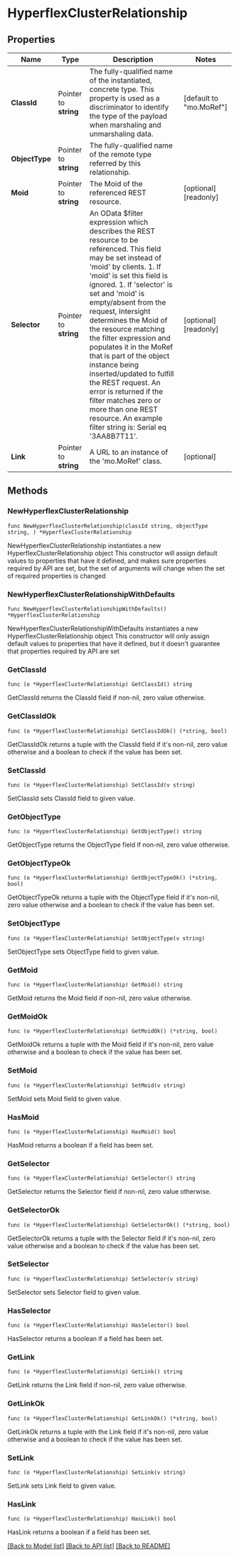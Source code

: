 # HyperflexClusterRelationship

## Properties

Name | Type | Description | Notes
------------ | ------------- | ------------- | -------------
**ClassId** | Pointer to **string** | The fully-qualified name of the instantiated, concrete type. This property is used as a discriminator to identify the type of the payload when marshaling and unmarshaling data. | [default to "mo.MoRef"]
**ObjectType** | Pointer to **string** | The fully-qualified name of the remote type referred by this relationship. | 
**Moid** | Pointer to **string** | The Moid of the referenced REST resource. | [optional] [readonly] 
**Selector** | Pointer to **string** | An OData $filter expression which describes the REST resource to be referenced. This field may be set instead of &#39;moid&#39; by clients. 1. If &#39;moid&#39; is set this field is ignored. 1. If &#39;selector&#39; is set and &#39;moid&#39; is empty/absent from the request, Intersight determines the Moid of the resource matching the filter expression and populates it in the MoRef that is part of the object instance being inserted/updated to fulfill the REST request. An error is returned if the filter matches zero or more than one REST resource. An example filter string is: Serial eq &#39;3AA8B7T11&#39;. | [optional] [readonly] 
**Link** | Pointer to **string** | A URL to an instance of the &#39;mo.MoRef&#39; class. | [optional] 

## Methods

### NewHyperflexClusterRelationship

`func NewHyperflexClusterRelationship(classId string, objectType string, ) *HyperflexClusterRelationship`

NewHyperflexClusterRelationship instantiates a new HyperflexClusterRelationship object
This constructor will assign default values to properties that have it defined,
and makes sure properties required by API are set, but the set of arguments
will change when the set of required properties is changed

### NewHyperflexClusterRelationshipWithDefaults

`func NewHyperflexClusterRelationshipWithDefaults() *HyperflexClusterRelationship`

NewHyperflexClusterRelationshipWithDefaults instantiates a new HyperflexClusterRelationship object
This constructor will only assign default values to properties that have it defined,
but it doesn't guarantee that properties required by API are set

### GetClassId

`func (o *HyperflexClusterRelationship) GetClassId() string`

GetClassId returns the ClassId field if non-nil, zero value otherwise.

### GetClassIdOk

`func (o *HyperflexClusterRelationship) GetClassIdOk() (*string, bool)`

GetClassIdOk returns a tuple with the ClassId field if it's non-nil, zero value otherwise
and a boolean to check if the value has been set.

### SetClassId

`func (o *HyperflexClusterRelationship) SetClassId(v string)`

SetClassId sets ClassId field to given value.


### GetObjectType

`func (o *HyperflexClusterRelationship) GetObjectType() string`

GetObjectType returns the ObjectType field if non-nil, zero value otherwise.

### GetObjectTypeOk

`func (o *HyperflexClusterRelationship) GetObjectTypeOk() (*string, bool)`

GetObjectTypeOk returns a tuple with the ObjectType field if it's non-nil, zero value otherwise
and a boolean to check if the value has been set.

### SetObjectType

`func (o *HyperflexClusterRelationship) SetObjectType(v string)`

SetObjectType sets ObjectType field to given value.


### GetMoid

`func (o *HyperflexClusterRelationship) GetMoid() string`

GetMoid returns the Moid field if non-nil, zero value otherwise.

### GetMoidOk

`func (o *HyperflexClusterRelationship) GetMoidOk() (*string, bool)`

GetMoidOk returns a tuple with the Moid field if it's non-nil, zero value otherwise
and a boolean to check if the value has been set.

### SetMoid

`func (o *HyperflexClusterRelationship) SetMoid(v string)`

SetMoid sets Moid field to given value.

### HasMoid

`func (o *HyperflexClusterRelationship) HasMoid() bool`

HasMoid returns a boolean if a field has been set.

### GetSelector

`func (o *HyperflexClusterRelationship) GetSelector() string`

GetSelector returns the Selector field if non-nil, zero value otherwise.

### GetSelectorOk

`func (o *HyperflexClusterRelationship) GetSelectorOk() (*string, bool)`

GetSelectorOk returns a tuple with the Selector field if it's non-nil, zero value otherwise
and a boolean to check if the value has been set.

### SetSelector

`func (o *HyperflexClusterRelationship) SetSelector(v string)`

SetSelector sets Selector field to given value.

### HasSelector

`func (o *HyperflexClusterRelationship) HasSelector() bool`

HasSelector returns a boolean if a field has been set.

### GetLink

`func (o *HyperflexClusterRelationship) GetLink() string`

GetLink returns the Link field if non-nil, zero value otherwise.

### GetLinkOk

`func (o *HyperflexClusterRelationship) GetLinkOk() (*string, bool)`

GetLinkOk returns a tuple with the Link field if it's non-nil, zero value otherwise
and a boolean to check if the value has been set.

### SetLink

`func (o *HyperflexClusterRelationship) SetLink(v string)`

SetLink sets Link field to given value.

### HasLink

`func (o *HyperflexClusterRelationship) HasLink() bool`

HasLink returns a boolean if a field has been set.


[[Back to Model list]](../README.md#documentation-for-models) [[Back to API list]](../README.md#documentation-for-api-endpoints) [[Back to README]](../README.md)


